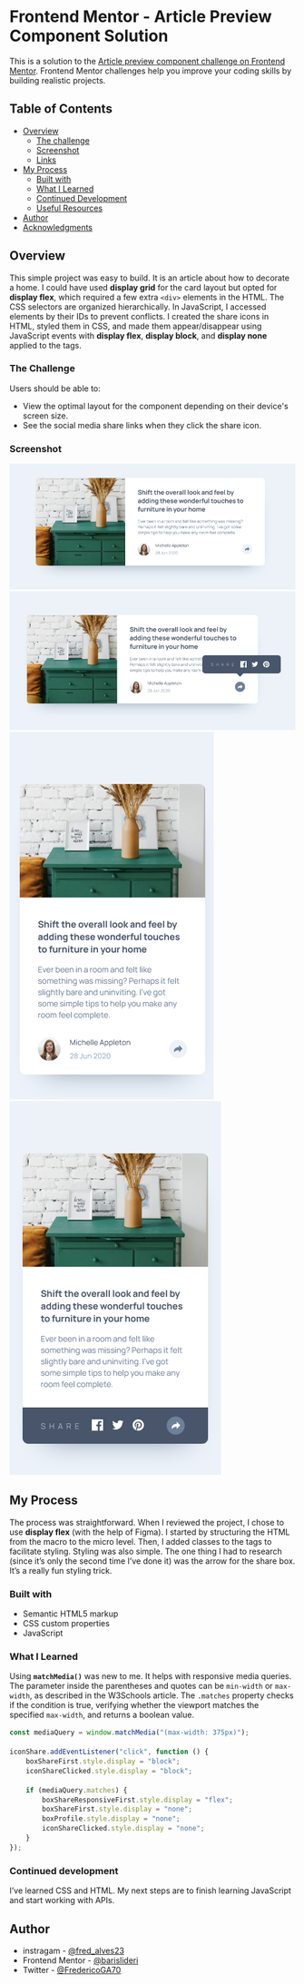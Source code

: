 # Frontend Mentor - Article Preview Component Solution

This is a solution to the [Article preview component challenge on Frontend Mentor](https://www.frontendmentor.io/challenges/article-preview-component-dYBN_pYFT). Frontend Mentor challenges help you improve your coding skills by building realistic projects.

## Table of Contents

-   [Overview](#overview)
    -   [The challenge](#the-challenge)
    -   [Screenshot](#screenshot)
    -   [Links](#links)
-   [My Process](#my-process)
    -   [Built with](#built-with)
    -   [What I Learned](#what-i-learned)
    -   [Continued Development](#continued-development)
    -   [Useful Resources](#useful-resources)
-   [Author](#author)
-   [Acknowledgments](#acknowledgments)

## Overview

This simple project was easy to build. It is an article about how to decorate a home. I could have used **display grid** for the card layout but opted for **display flex**, which required a few extra `<div>` elements in the HTML. The CSS selectors are organized hierarchically. In JavaScript, I accessed elements by their IDs to prevent conflicts. I created the share icons in HTML, styled them in CSS, and made them appear/disappear using JavaScript events with **display flex**, **display block**, and **display none** applied to the tags.

### The Challenge

Users should be able to:

-   View the optimal layout for the component depending on their device's screen size.
-   See the social media share links when they click the share icon.

### Screenshot

![Desktop Version](./assets/images/picture-card.png)  
![Desktop Version Clicked](./assets/images/picture-card-clicked.png)  
![Mobile Version](./assets/images/picture-card-mobile.png)  
![Mobile Version Clicked](./assets/images/picture-card-mobile-clicked.png)

## My Process

The process was straightforward. When I reviewed the project, I chose to use **display flex** (with the help of Figma). I started by structuring the HTML from the macro to the micro level. Then, I added classes to the tags to facilitate styling. Styling was also simple. The one thing I had to research (since it’s only the second time I’ve done it) was the arrow for the share box. It’s a really fun styling trick.

### Built with

-   Semantic HTML5 markup
-   CSS custom properties
-   JavaScript

### What I Learned

Using **`matchMedia()`** was new to me. It helps with responsive media queries. The parameter inside the parentheses and quotes can be `min-width` or `max-width`, as described in the W3Schools article. The `.matches` property checks if the condition is true, verifying whether the viewport matches the specified `max-width`, and returns a boolean value.

```javascript
const mediaQuery = window.matchMedia("(max-width: 375px)");

iconShare.addEventListener("click", function () {
    boxShareFirst.style.display = "block";
    iconShareClicked.style.display = "block";

    if (mediaQuery.matches) {
        boxShareResponsiveFirst.style.display = "flex";
        boxShareFirst.style.display = "none";
        boxProfile.style.display = "none";
        iconShareClicked.style.display = "none";
    }
});
```

### Continued development

I’ve learned CSS and HTML. My next steps are to finish learning JavaScript and start working with APIs.

## Author

-   instragam - [@fred_alves23](https://www.instagram.com/fred_alves23/)
-   Frontend Mentor - [@barislideri](https://www.frontendmentor.io/profile/barislideri)
-   Twitter - [@FredericoGA70](https://x.com/FredericoGA70)
